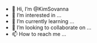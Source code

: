 - 👋 Hi, I’m @KimSovanna
- 👀 I’m interested in ...
- 🌱 I’m currently learning ...
- 💞️ I’m looking to collaborate on ...
- 📫 How to reach me ...

<!---
KimSovanna/KimSovanna is a ✨ special ✨ repository because its `README.md` (this file) appears on your GitHub profile.
You can click the Preview link to take a look at your changes.
--->
